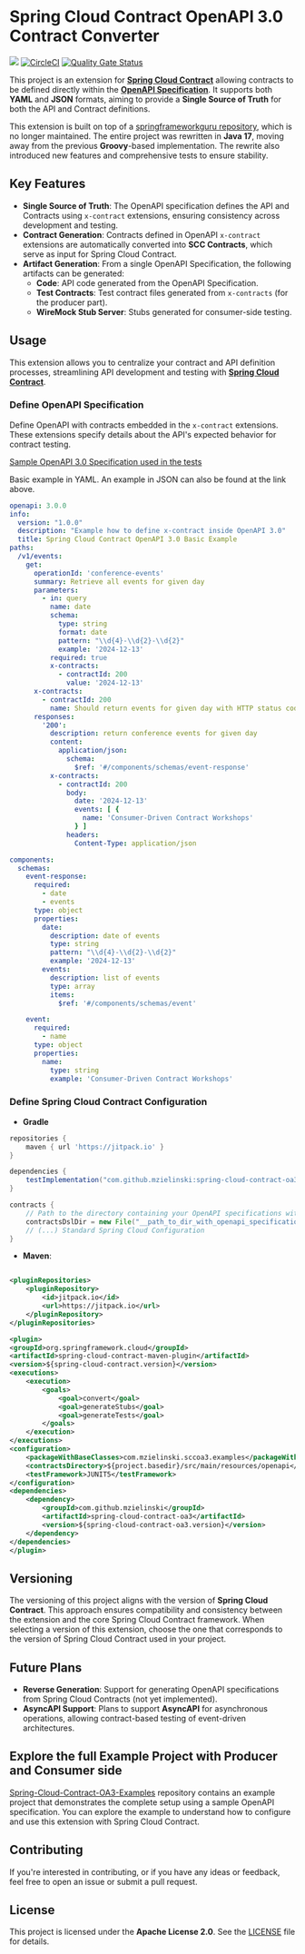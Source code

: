 # Spring Cloud Contract OpenAPI 3.0 Contract Converter

[![](https://jitpack.io/v/mzielinski/spring-cloud-contract-oa3.svg)](https://jitpack.io/#mzielinski/spring-cloud-contract-oa3)
[![CircleCI](https://circleci.com/gh/mzielinski/spring-cloud-contract-oa3.svg?style=svg)](https://circleci.com/gh/mzielinski/spring-cloud-contract-oa3)
[![Quality Gate Status](https://sonarcloud.io/api/project_badges/measure?project=mzielinski_spring-cloud-contract-oa3&metric=alert_status)](https://sonarcloud.io/summary/new_code?id=mzielinski_spring-cloud-contract-oa3)

This project is an extension for [**Spring Cloud Contract**](https://spring.io/projects/spring-cloud-contract) allowing
contracts to be defined directly within the [**OpenAPI Specification**](https://swagger.io/specification/). It supports
both **YAML** and **JSON** formats, aiming to provide a **Single Source of Truth** for both the API and Contract
definitions.

This extension is built on top of
a [springframeworkguru repository](https://github.com/springframeworkguru/spring-cloud-contract-oa3 ), which is no
longer
maintained. The entire project was rewritten in **Java 17**, moving away from the previous **Groovy**-based
implementation. The rewrite also introduced new features and comprehensive tests to ensure stability.

## Key Features

- **Single Source of Truth**: The OpenAPI specification defines the API and Contracts using `x-contract` extensions,
  ensuring consistency across development and testing.
- **Contract Generation**: Contracts defined in OpenAPI `x-contract` extensions are automatically converted into **SCC
  Contracts**, which serve as input for Spring Cloud Contract.
- **Artifact Generation**: From a single OpenAPI Specification, the following artifacts can be generated:
    - **Code**: API code generated from the OpenAPI Specification.
    - **Test Contracts**: Test contract files generated from `x-contracts` (for the producer part).
    - **WireMock Stub Server**: Stubs generated for consumer-side testing.

## Usage

This extension allows you to centralize your contract and API definition processes, streamlining API development and
testing with [**Spring Cloud Contract**](https://spring.io/projects/spring-cloud-contract).

### Define OpenAPI Specification

Define OpenAPI with contracts embedded in the `x-contract` extensions. These extensions specify details about the API's
expected behavior for contract testing.

[Sample OpenAPI 3.0 Specification used in the tests](https://github.com/mzielinski/spring-cloud-contract-oa3/tree/master/src/test/resources/openapi)

Basic example in YAML. An example in JSON can also be found at the link above.

```yaml
openapi: 3.0.0
info:
  version: "1.0.0"
  description: "Example how to define x-contract inside OpenAPI 3.0"
  title: Spring Cloud Contract OpenAPI 3.0 Basic Example
paths:
  /v1/events:
    get:
      operationId: 'conference-events'
      summary: Retrieve all events for given day
      parameters:
        - in: query
          name: date
          schema:
            type: string
            format: date
            pattern: "\\d{4}-\\d{2}-\\d{2}"
            example: '2024-12-13'
          required: true
          x-contracts:
            - contractId: 200
              value: '2024-12-13'
      x-contracts:
        - contractId: 200
          name: Should return events for given day with HTTP status code 200
      responses:
        '200':
          description: return conference events for given day
          content:
            application/json:
              schema:
                $ref: '#/components/schemas/event-response'
          x-contracts:
            - contractId: 200
              body:
                date: '2024-12-13'
                events: [ {
                  name: 'Consumer-Driven Contract Workshops'
                } ]
              headers:
                Content-Type: application/json

components:
  schemas:
    event-response:
      required:
        - date
        - events
      type: object
      properties:
        date:
          description: date of events
          type: string
          pattern: "\\d{4}-\\d{2}-\\d{2}"
          example: '2024-12-13'
        events:
          description: list of events
          type: array
          items:
            $ref: '#/components/schemas/event'

    event:
      required:
        - name
      type: object
      properties:
        name:
          type: string
          example: 'Consumer-Driven Contract Workshops'
```

### Define Spring Cloud Contract Configuration

- **Gradle**

```groovy
repositories {
    maven { url 'https://jitpack.io' }
}

dependencies {
    testImplementation("com.github.mzielinski:spring-cloud-contract-oa3:$springCloudContractOa3Version")
}

contracts {
    // Path to the directory containing your OpenAPI specifications with x-contract extensions
    contractsDslDir = new File("__path_to_dir_with_openapi_specifications__")
    // (...) Standard Spring Cloud Configuration
}
``` 

- **Maven**:

```xml

<pluginRepositories>
    <pluginRepository>
        <id>jitpack.io</id>
        <url>https://jitpack.io</url>
    </pluginRepository>
</pluginRepositories>

<plugin>
<groupId>org.springframework.cloud</groupId>
<artifactId>spring-cloud-contract-maven-plugin</artifactId>
<version>${spring-cloud-contract.version}</version>
<executions>
    <execution>
        <goals>
            <goal>convert</goal>
            <goal>generateStubs</goal>
            <goal>generateTests</goal>
        </goals>
    </execution>
</executions>
<configuration>
    <packageWithBaseClasses>com.mzielinski.sccoa3.examples</packageWithBaseClasses>
    <contractsDirectory>${project.basedir}/src/main/resources/openapi</contractsDirectory>
    <testFramework>JUNIT5</testFramework>
</configuration>
<dependencies>
    <dependency>
        <groupId>com.github.mzielinski</groupId>
        <artifactId>spring-cloud-contract-oa3</artifactId>
        <version>${spring-cloud-contract-oa3.version}</version>
    </dependency>
</dependencies>
</plugin>
```

## Versioning

The versioning of this project aligns with the version of **Spring Cloud Contract**. This approach ensures compatibility
and consistency between the extension and the core Spring Cloud Contract framework. When selecting a version of this
extension, choose the one that corresponds to the version of Spring Cloud Contract used in your project.

## Future Plans

- **Reverse Generation**: Support for generating OpenAPI specifications from Spring Cloud Contracts (not yet
  implemented).
- **AsyncAPI Support**: Plans to support **AsyncAPI** for asynchronous operations, allowing contract-based testing of
  event-driven architectures.

## Explore the full Example Project with Producer and Consumer side

[Spring-Cloud-Contract-OA3-Examples](https://github.com/mzielinski/spring-cloud-contract-oa3-examples) repository
contains an example project that demonstrates the complete setup using a sample OpenAPI specification.
You can explore the example to understand how to configure and use this extension with Spring Cloud Contract.

## Contributing

If you're interested in contributing, or if you have any ideas or feedback, feel free to open an issue or submit a pull
request.

## License

This project is licensed under the **Apache License 2.0**. See the [LICENSE](LICENSE) file for details.